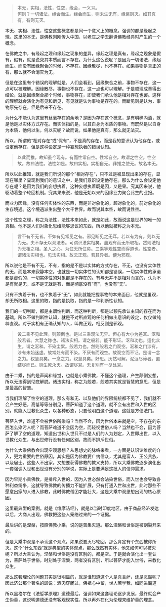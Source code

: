 <blockquote data-pid="tutT-RE2">本无，实相，法性，性空，缘会，一义耳。<br/>何则？一切诸法，缘会而生。缘会而生，则未生无有，缘离则灭。如其真有，有则无灭。</blockquote><p data-pid="VHF4jU-Y">本无、实相、法性，性空这些概念都是同一个意义上的概念。强调的都是缘起之理。这里的本无，是佛教刚刚传入中国，以老庄之学去翻译佛教经典时产生的一个概念。</p><p data-pid="wNnH-1KT">在佛教之中，有缘起之理和缘起之现象的差异，缘起之理是真有，缘起之现象是假有，假有，就是说究其本质而言不存在。为什么这么说呢？是因为一切诸法，缘起而生。而没有因缘聚合的时候，不存在。因缘散尽，也不存在。如果事物是真正的有，那么就不会消灭为无。</p><p data-pid="jWxjw5-Z">但是在这里有个错误的理解就是，人们会看到，因缘聚合之前，事物不存在，这一点可以被理解。因缘散尽，事物也不存在，这一点也可以理解。于是顺理成章得出结论，就是因缘聚合那个时候，事物存在，即使我们承认他是相对存在也罢。这样的理解就会演化为有见和断见，有见就是认为事物是存在的。而断见则是认为，事物原先存在，但是后来不存在。</p><p data-pid="bMxQmD8A">为什么不能认为这里有丝毫存在的余地？是因为存在这个概念，是有明确内涵，就是他是以实体方式存在。而实体指的是，以其自身为本质的事物。而既然是以自身为本质，他何以生，何以灭呢？故而说，如果他是真有，那么就无法灭。</p><p data-pid="hc7T3tbu">所以，所谓的”相对存在“或”假有“，不是真的存在，而是我的意识认为他存在，或设定他存在，但是这种设定是一种妄想执著的错误认知。</p><blockquote data-pid="eCDKXiu-">以此而推。故知虽今现有。有而性常自空。性常自空。故谓之性空。性空故。故曰法性。法性如是。故曰实相。实相自无。非推之使无。故名本无。</blockquote><p data-pid="Keqogtt8">所以以此推知，就是我们所说的那个”相对存在“，只不过是被显现出来的存在，显现在哪里？显现到我们的意识之中，是我们意识设定他存在。那么为什么会设定他存在呢？是因为我们的妄想执着，这种妄想执着既是因，又是果。究其因来说，他驱动着整个轮回机制。究其果来说，他是无始以来的因缘业力聚合此生的业报。</p><p data-pid="u8gaT4mU">而业力因缘，没有任何实体性的东西，而是非对象化的，超对象化的，前对象化的生存境遇。这个境遇派生出整个大千世界。故而说其本空，故而说性空。</p><p data-pid="5yQFOM47">这个性空之理，称之为法性，法性本来如此，就是如此，故而说这是世界的唯一的真相。他不是人们对象化思维能够思议的东西，所以他就被称之为本无。</p><blockquote data-pid="VQsyX7Z6">言不有不无者。不如有见常见之有。邪见断见之无耳。若以有为有。则以无为无。夫不存无以观法者。可谓识法实相矣。虽观有而无所取相。然则法相为无相之相。圣人之心。为住无所住矣。三乘等观性空而得道也。性空者。谓诸法实相也。见法实相。故云正观。若其异者。便为邪观。</blockquote><p data-pid="xjhwtFF4">所以说他是不有不无，不有，指的是不是以实体的方式存在，不无，也没有实体性的无，而是本来寂静本空，也就是一切实体性的认知都是错误，一切实体性的承诺都是虚假的，一切实体性的对象都是不存在的。有与无并不是相对而言的，认为不是有就是无，或不是无就是有，而是彻底没有”有“，也没有”无“。</p><p data-pid="2j9tzdGx">只有不执着于有，也不执着于”无“，如此就能把握事物的本来面目，他就是虽观，却无所取相。这里的取，指的是执取，指的是一种判断性认知。</p><p data-pid="Bj4H3SE0">我们的一切判断，都是主谓性判断，而这种判断，都是以预先承认主词的存在而为基础，所以不做判断性认知，就是不对所直观的任何相做出意识的设定，仅仅做纯粹直观。对于实相有正确认知的人，叫做正观，相反则是邪观。</p><blockquote data-pid="6zDkPteB">设二乘不见此理。则颠倒也。是以三乘观法无异。但心有大小为差耳。沤和般若者。大慧之称也。诸法实相。谓之般若。能不形证。沤和功也。适化众生。谓之沤和。不染尘累。般若力也。然则般若之门观空。沤和之门涉有。涉有未始迷虚。故常处有而不染。不厌有而观空。故观空而不证。是谓一念之力。权慧具矣。一念之力。权慧具矣。好思。历然可解。泥洹尽谛者。直结尽而已。则生死永灭。故谓尽耳。无复别有一尽处耳。</blockquote><p data-pid="9NKO_T8B">由于二乘，指的是声闻和缘觉，也就是小乘佛教，不懂这个道理，产生颠倒妄想，所以无法得到彻底解脱。诸法实相，称之为般若，般若其实就是智慧的意思，但是是最高的智慧。</p><p data-pid="yGw72otd">当我们理解了性空的道理，那么有和无、以及他们的界限统统都不见了，我们就不会产生好恶，高低等等分别见，菩萨知道了这个道理，就不会有出世和入世的区别，就能入世教化众生，以各种形态，只要他明白这个道理，这就是方便法门。</p><p data-pid="IbhDWlIg">菩萨入世，难道不会被世俗所染吗？当然不会，因为世俗本来就是空，不存在的东西怎么染污人呢？而菩萨难道不会因为空，而轻视世俗人吗？当然也不会，因为菩萨了解了空的道理，知道出世和入世只不过是人们的人为划定，入世即出世，以入世教化众生，与出世修行没有任何区别，故而不排斥世俗。</p><p data-pid="f3OKxmgb">为什么大乘佛教会出现空观思想？从思想史的脉络来看，一方面是认识论维度的介入，更为重要的世俗原因，其实是因为佛教要广纳信众，尤其是富人、王公贵族、以及居士。这些人不出家，又想要获得佛教的教义支持，所以大乘佛教逐步演化出一套强调入世和出世没有分别的学说，实际上是要满足这批人的信仰需求。</p><p data-pid="lMyoUf76">因为早期小乘佛教，是排斥入世的，因为入世必然会沾染世俗，而入世也会导致各种利益纷争，这就导致佛教的传播力不能扩展，只有打通入世和出世，此时那些不愿意出家的人进入佛教，此时佛教僧团才能壮大，这是大乘中观思想出现的核心原因。</p><p data-pid="nUpXEJ5y">这里最典型的案例，就是《维摩诘经》，就是以当时印度地区，由于商品经济发达以后，大商人出现，佛教把这些人笼络过来的一个证据。</p><p data-pid="9Ps5E1pu">最后讲的是涅槃，按照佛教小乘，说的是苦集灭道。那么涅槃和世俗是被割裂开来的。</p><p data-pid="GmJxYiKT">但是大乘中观是不承认这个观点。如果说要灭尽轮回。那么肯定有个东西被你所灭。这个”什么东西“就是典型的实体观点，那么既然有实体，他又如何可以被灭呢？所以大乘认为，涅槃和世俗是没有区别的，都是空。于是就会演化出一套认为，菩萨处于世俗，时刻处于涅槃，两者没有区别，所以菩萨才能入世俗，来教化众生。</p><p data-pid="gTdzKAf7">那么这套理论的问题其实是很明显的，就是谁知道这个人是真菩萨，还是恶魔呢？因此济公那个著名的颂说：酒肉穿肠过，佛祖心中留，世人若学我，如同进魔道</p><p data-pid="_pKkOpmT">所以黑格尔在《法哲学原理》道德最后，强调如果这套理论逐步发展，最终就会产生伪善，这说明道德还没有客观现实性，所以再外在化为伦理来维护善的理念。</p><p></p><p></p>